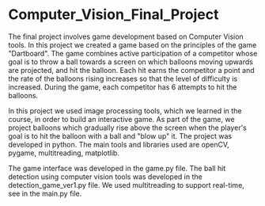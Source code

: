 # Computer_Vision_Final_Project
The final project involves game development based on Computer Vision tools.
In this project we created a game based on the principles of the game "Dartboard". 
The game combines active participation of a competitor whose goal is to throw a ball towards a screen on which balloons moving upwards are projected,
and hit the balloon. Each hit earns the competitor a point and the rate of the balloons rising increases so that the level of difficulty
is increased. During the game, each competitor has 6 attempts to hit the balloons.

In this project we used image processing tools, which we learned in the course, in order to build an interactive game. As part of the game, we project balloons which gradually rise above the screen when the player's goal is to hit the balloon with a ball and "blow up" it.
The project was developed in python. The main tools and libraries used are openCV, pygame, multitreading, matplotlib.

The game interface was developed in the game.py file.
The ball hit detection using computer vision tools was developed in the detection_game_ver1.py file.
We used multitreading to support real-time, see in the main.py file.
